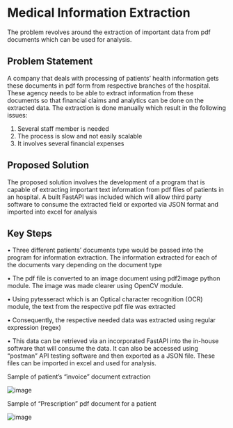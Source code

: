 # Medical Information Extraction 

The problem revolves around the extraction of important data from pdf documents which can be used for analysis.

## Problem Statement

A company that deals with processing of patients’ health information gets these documents in pdf form from respective branches of the hospital. These agency needs to be able to extract information from these documents so that financial claims and analytics can be done on the extracted data. The extraction is done manually which result in the following issues:
1)	Several staff member is needed
2)	The process is slow and not easily scalable
3)	It involves several financial expenses

## Proposed Solution

The proposed solution involves the development of a program that is capable of extracting important text information from pdf files of patients in an hospital. A built FastAPI was included which will allow third party software to consume the extracted field or exported via JSON format and imported into excel for analysis

## Key Steps

•	Three different patients’ documents type would be passed into the program for information extraction. The information extracted for each of the documents vary depending on the document type

•	The pdf file is converted to an image document using pdf2image python module. The image was made clearer using OpenCV module.

•	Using pytesseract which is an Optical character recognition (OCR) module, the text from the respective pdf file was extracted 

•	Consequently, the respective needed data was extracted using regular expression (regex)

•	This data can be retrieved via an incorporated FastAPI into the in-house software that will consume the data. It can also be accessed using “postman” API testing software and then exported as a JSON file. These files can be imported in excel and used for analysis.






Sample of patient’s “invoice” document extraction
 
![image](https://user-images.githubusercontent.com/71553115/194100600-e136a4f2-192f-4727-91bd-4cb46f985264.png)










Sample of “Prescription” pdf document for a patient
 
![image](https://user-images.githubusercontent.com/71553115/194100731-d1c17df9-5ae0-4ca7-862b-e43e8acd9cef.png)

